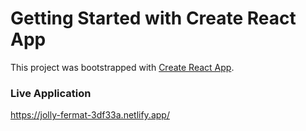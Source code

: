 # Getting Started with Create React App

This project was bootstrapped with [Create React App](https://github.com/facebook/create-react-app).

### Live Application
https://jolly-fermat-3df33a.netlify.app/

